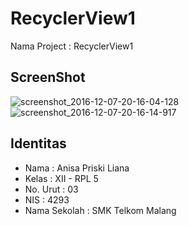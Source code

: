 # RecyclerView1
Nama Project : RecyclerView1

## ScreenShot
![screenshot_2016-12-07-20-16-04-128](https://cloud.githubusercontent.com/assets/22869870/20969907/ab62a580-bcbd-11e6-9d56-48a39388fbb9.png)
![screenshot_2016-12-07-20-16-14-917](https://cloud.githubusercontent.com/assets/22869870/20969908/ab67efea-bcbd-11e6-833e-9d541e262974.png)

## Identitas
 * Nama         : Anisa Priski Liana
 * Kelas        : XII - RPL 5
 * No. Urut     : 03
 * NIS          : 4293
 * Nama Sekolah : SMK Telkom Malang
